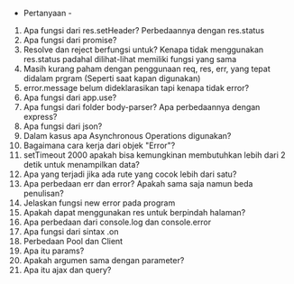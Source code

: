 - Pertanyaan - 

1. Apa fungsi dari res.setHeader? Perbedaannya dengan res.status
2. Apa fungsi dari promise?
3. Resolve dan reject berfungsi untuk? Kenapa tidak menggunakan res.status padahal dilihat-lihat memiliki fungsi yang sama
4. Masih kurang paham dengan penggunaan req, res, err, yang tepat didalam prgram (Seperti saat kapan digunakan)
5. error.message belum dideklarasikan tapi kenapa tidak error?
6. Apa fungsi dari app.use?
7. Apa fungsi dari folder body-parser? Apa perbedaannya dengan express?
8. Apa fungsi dari json?
9. Dalam kasus apa Asynchronous Operations digunakan?
10. Bagaimana cara kerja dari objek "Error"?
11. setTimeout 2000 apakah bisa kemungkinan membutuhkan lebih dari 2 detik untuk menampilkan data?
12. Apa yang terjadi jika ada rute yang cocok lebih dari satu?
13. Apa perbedaan err dan error? Apakah sama saja namun beda penulisan?
14. Jelaskan fungsi new error pada program
15. Apakah dapat menggunakan res untuk berpindah halaman?
16. Apa perbedaan dari console.log dan console.error
17. Apa fungsi dari sintax .on
18. Perbedaan Pool dan Client
19. Apa itu params? 
20. Apakah argumen sama dengan parameter?
21. Apa itu ajax dan query?
